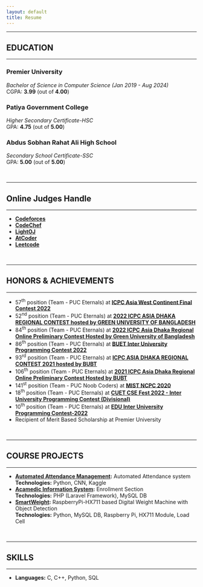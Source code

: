 ```yaml
---
layout: default
title: Resume
---
```



---
## EDUCATION
---
### Premier University  
*Bachelor of Science in Computer Science (Jan 2019 - Aug 2024)*  
CGPA: **3.99** (out of **4.00**) 

### Patiya Government College
*Higher Secondary Certificate-HSC*  
GPA: **4.75** (out of **5.00**)

### Abdus Sobhan Rahat Ali High School
*Secondary School Certificate-SSC*  <br>
GPA: **5.00** (out of **5.00**)
 
<br />

---
## Online Judges Handle
---

<ul>
 <li> <a href="https://codeforces.com/profile/SajjadHuseyn"> <b>Codeforces</b> </a></li>
 <li> <a href="https://www.codechef.com/users/sajjadhuseyn_t"> <b>CodeChef</b> </a></li>
 <li> <a href="https://lightoj.com/user/sajjadhuseyn"> <b>LightOJ</b> </a></li>
 <li> <a href="https://atcoder.jp/users/sajjadhuseyn"> <b>AtCoder</b> </a></li>
 <li> <a href="https://leetcode.com/sajjadhuseyn/"> <b>Leetcode</b> </a></li>
 </ul>

<br/>

---
## HONORS & ACHIEVEMENTS
---
* 57<sup>th</sup> position (Team - PUC Eternals) at <a href="https://codedrills.io/contests/icpc-asia-west-continent-final-contest-2022/scoreboard"> **ICPC Asia West Continent Final Contest 2022** </a>
* 52<sup>nd</sup> position (Team - PUC Eternals) at <a href="https://algo.codemarshal.org/contests/dhaka-22/standings"> **2022 ICPC ASIA DHAKA REGIONAL CONTEST hosted by GREEN UNIVERSITY OF BANGLADESH** </a>
* 84<sup>th</sup> position (Team - PUC Eternals) at <a href="https://algo.codemarshal.org/contests/icpc-dhaka-22-preli/standings"> **2022 ICPC Asia Dhaka Regional Online Preliminary Contest Hosted by Green University of Bangladesh** </a>
* 86<sup>th</sup> position (Team - PUC Eternals) at <a href="https://toph.co/c/buet-inter-university-2022/standings"> **BUET Inter University Programming Contest 2022** </a>  
* 93<sup>rd</sup> position (Team - PUC Eternals) at <a href="https://algo.codemarshal.org/contests/dhaka-21-main/standings"> **ICPC ASIA DHAKA REGIONAL CONTEST 2021 hosted by BUBT**  </a> 
* 106<sup>th</sup> position (Team - PUC Eternals) at <a href="https://algo.codemarshal.org/contests/icpc-dhaka-21-preli/standings"> **2021 ICPC Asia Dhaka Regional Online Preliminary Contest Hosted by BUBT** </a> 
* 141<sup>st</sup> position (Team - PUC Noob Coders) at <a href="https://algo.codemarshal.org/contests/mist-ncpc-2020/standings"> **MIST NCPC 2020** </a>  
* 18<sup>th</sup> position (Team - PUC Eternals) at <a href="https://toph.co/c/cuet-cse-fest-2022-inter-university-divisional/standings"> **CUET CSE Fest 2022 - Inter University Programming Contest (Divisional)** </a>
* 10<sup>th</sup> position (Team - PUC Eternals) at <a href="https://shorturl.at/bDIVY"> **EDU Inter University Programming Contest-2022** </a>  
*   Recipient of Merit Based Scholarship at Premier University

<br />

---
## COURSE PROJECTS
---
* **[Automated Attendance Management](https://www.kaggle.com/sajjadhossaint/auto-attendance-using-cnn):** Automated Attendance system  
 **Technologies:** Python, CNN, Kaggle 
* **[Acamedic Information System](https://github.com/Sajjad-Hossain-Talukder/PUAIS-Enrollment-Section):** Enrollment Section<br>
 **Technologies:** PHP (Laravel Framework), MySQL DB
* **[SmartWeight](https://github.com/Sajjad-Hossain-Talukder/SmartWeight-RaspberryPi-HX711-based-Digital-Weight-Machine-with-Object-Detection):** RaspberryPi-HX711 based Digital Weight Machine with Object Detection <br>
 **Technologies:** Python, MySQL DB, Raspberry Pi, HX711 Module, Load Cell
<br />
  
---
## SKILLS  
---
* **Languages:** C, C++, Python, SQL

